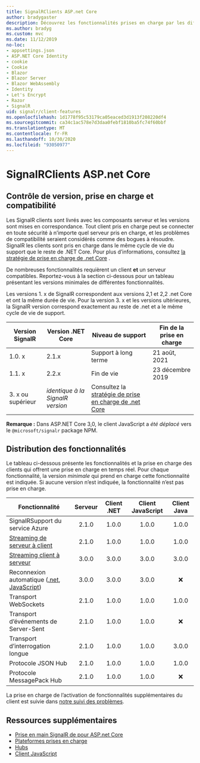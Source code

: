 ```yaml
---
title: SignalRClients ASP.net Core
author: bradygaster
description: Découvrez les fonctionnalités prises en charge par les différents SignalR clients ASP.net core.
ms.author: bradyg
ms.custom: mvc
ms.date: 11/12/2019
no-loc:
- appsettings.json
- ASP.NET Core Identity
- cookie
- Cookie
- Blazor
- Blazor Server
- Blazor WebAssembly
- Identity
- Let's Encrypt
- Razor
- SignalR
uid: signalr/client-features
ms.openlocfilehash: 1d1778f95c53179ca05eaced3d1913f208220df4
ms.sourcegitcommit: ca34c1ac578e7d3daa0febf1810ba5fc74f60bbf
ms.translationtype: MT
ms.contentlocale: fr-FR
ms.lasthandoff: 10/30/2020
ms.locfileid: "93050977"
---
```

# <a name="aspnet-core-no-locsignalr-clients"></a>SignalRClients ASP.net Core

## <a name="versioning-support-and-compatibility"></a>Contrôle de version, prise en charge et compatibilité

Les SignalR clients sont livrés avec les composants serveur et les versions sont mises en correspondance. Tout client pris en charge peut se connecter en toute sécurité à n’importe quel serveur pris en charge, et les problèmes de compatibilité seraient considérés comme des bogues à résoudre. SignalR les clients sont pris en charge dans le même cycle de vie du support que le reste de .NET Core. Pour plus d’informations, consultez [la stratégie de prise en charge de .net Core](https://dotnet.microsoft.com/platform/support/policy/dotnet-core) .

De nombreuses fonctionnalités requièrent un client **et** un serveur compatibles. Reportez-vous à la section ci-dessous pour un tableau présentant les versions minimales de différentes fonctionnalités.

Les versions 1. x de SignalR correspondent aux versions 2,1 et 2,2 .net Core et ont la même durée de vie. Pour la version 3. x et les versions ultérieures, la SignalR version correspond exactement au reste de .net et a le même cycle de vie de support.

| Version SignalR | Version .NET Core | Niveau de support | Fin de la prise en charge |
| - | - | - | - |
| 1.0. x | 2.1.x | Support à long terme | 21 août, 2021 |
| 1.1. x | 2.2.x | Fin de vie | 23 décembre 2019 |
| 3. x ou supérieur | *identique à la SignalR version* | Consultez la [stratégie de prise en charge de .net Core](https://dotnet.microsoft.com/platform/support/policy/dotnet-core) |

**Remarque :** Dans ASP.NET Core 3,0, le client JavaScript a *été déplacé* vers le `@microsoft/signalr` package NPM.

## <a name="feature-distribution"></a>Distribution des fonctionnalités

Le tableau ci-dessous présente les fonctionnalités et la prise en charge des clients qui offrent une prise en charge en temps réel. Pour chaque fonctionnalité, la version *minimale* qui prend en charge cette fonctionnalité est indiquée. Si aucune version n’est indiquée, la fonctionnalité n’est pas prise en charge.

| Fonctionnalité | Serveur | Client .NET | Client JavaScript | Client Java |
| ---- | :-: | :-: | :-: | :-: |
| SignalRSupport du service Azure |2.1.0|1.0.0|1.0.0|1.0.0|
| [Streaming de serveur à client](xref:signalr/streaming)          |2.1.0|1.0.0|1.0.0|1.0.0|
| [Streaming client à serveur](xref:signalr/streaming)          |3.0.0|3.0.0|3.0.0|3.0.0|
| Reconnexion automatique ([.net](./dotnet-client.md?tabs=visual-studio&view=aspnetcore-3.0#handle-lost-connection), [JavaScript](./javascript-client.md?view=aspnetcore-3.0#reconnect-clients))          |3.0.0|3.0.0|3.0.0|❌|
| Transport WebSockets |2.1.0|1.0.0|1.0.0|1.0.0|
| Transport d’événements de Server-Sent |2.1.0|1.0.0|1.0.0|❌|
| Transport d’interrogation longue |2.1.0|1.0.0|1.0.0|3.0.0|
| Protocole JSON Hub |2.1.0|1.0.0|1.0.0|1.0.0|
| Protocole MessagePack Hub |2.1.0|1.0.0|1.0.0|❌|

La prise en charge de l’activation de fonctionnalités supplémentaires du client est suivie dans [notre suivi des problèmes](https://github.com/dotnet/AspNetCore/issues).

## <a name="additional-resources"></a>Ressources supplémentaires

* [Prise en main SignalR de pour ASP.net Core](xref:tutorials/signalr)
* [Plateformes prises en charge](xref:signalr/supported-platforms)
* [Hubs](xref:signalr/hubs)
* [Client JavaScript](xref:signalr/javascript-client)
